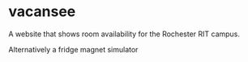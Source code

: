 # vacansee
A website that shows room availability for the Rochester RIT campus.

Alternatively a fridge magnet simulator
